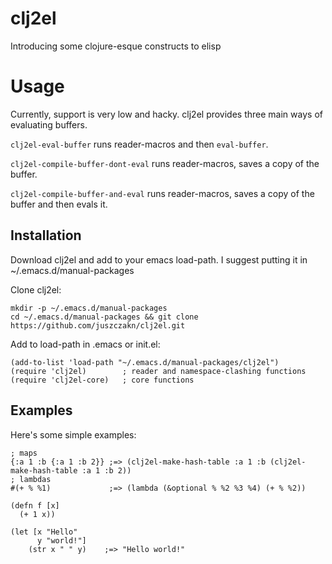 # clj2el
Introducing some clojure-esque constructs to elisp

# Usage
Currently, support is very low and hacky. clj2el provides three main ways of evaluating buffers.

```clj2el-eval-buffer``` runs reader-macros and then ```eval-buffer```.

```clj2el-compile-buffer-dont-eval``` runs reader-macros, saves a copy of the buffer.

```clj2el-compile-buffer-and-eval``` runs reader-macros, saves a copy of the buffer and then evals it.

## Installation
Download clj2el and add to your emacs load-path. I suggest putting it in ~/.emacs.d/manual-packages

Clone clj2el:

    mkdir -p ~/.emacs.d/manual-packages
    cd ~/.emacs.d/manual-packages && git clone https://github.com/juszczakn/clj2el.git

Add to load-path in .emacs or init.el:

    (add-to-list 'load-path "~/.emacs.d/manual-packages/clj2el")
    (require 'clj2el)        ; reader and namespace-clashing functions
    (require 'clj2el-core)   ; core functions
    
## Examples
Here's some simple examples:

    ; maps
    {:a 1 :b {:a 1 :b 2}} ;=> (clj2el-make-hash-table :a 1 :b (clj2el-make-hash-table :a 1 :b 2))
    ; lambdas
    #(+ % %1)             ;=> (lambda (&optional % %2 %3 %4) (+ % %2))
    
    (defn f [x]
      (+ 1 x))
      
    (let [x "Hello"
          y "world!"]
        (str x " " y)    ;=> "Hello world!"
